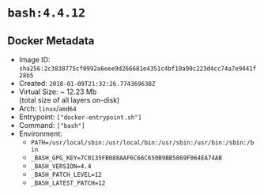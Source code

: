 # `bash:4.4.12`

## Docker Metadata

- Image ID: `sha256:2c3838775cf0992a6eee9d266681e4351c4bf10a90c223d4cc74a7e9441f28b5`
- Created: `2018-01-09T21:32:26.774369638Z`
- Virtual Size: ~ 12.23 Mb  
  (total size of all layers on-disk)
- Arch: `linux`/`amd64`
- Entrypoint: `["docker-entrypoint.sh"]`
- Command: `["bash"]`
- Environment:
  - `PATH=/usr/local/sbin:/usr/local/bin:/usr/sbin:/usr/bin:/sbin:/bin`
  - `_BASH_GPG_KEY=7C0135FB088AAF6C66C650B9BB5869F064EA74AB`
  - `_BASH_VERSION=4.4`
  - `_BASH_PATCH_LEVEL=12`
  - `_BASH_LATEST_PATCH=12`
